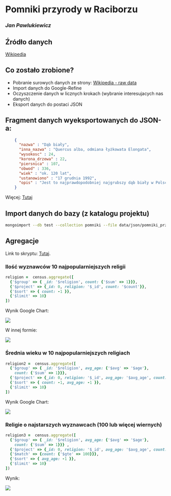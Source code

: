 # Pomniki przyrody w Raciborzu

### *Jan Pawlukiewicz*

## Źródło danych
[Wikipedia](http://pl.wikipedia.org/wiki/Pomniki_przyrody_w_Raciborzu)

## Co zostało zrobione?

* Pobranie surowych danych ze strony: [Wikipedia - raw data](http://pl.wikipedia.org/w/index.php?title=Pomniki_przyrody_w_Raciborzu&action=edit&section=1)
* Import danych do Google-Refine
* Oczyszczenie danych w licznych krokach (wybranie interesujacych nas danych)
* Eksport danych do postaci JSON 


## Fragment danych wyeksportowanych do JSON-a:
```json
    {
      "nazwa" : "Dąb biały",
      "inna_nazwa" : "Quercus alba, odmiana łyżkowata Elongata",
      "wysokosc" : 24,
      "korona_drzewa" : 22,
      "piersnica" : 107,
      "obwod" : 336,
      "wiek" : "ok. 120 lat",
      "ustanowiono" : "17 grudnia 1992",
      "opis" : "Jest to najprawdopodobniej najgrubszy dąb biały w Polsce. Znajduje się w dobrym stanie zdrowotnym. Objęto go ochroną w celach naukowo-dydaktycznych, ze względu na atrakcyjny pokrój drzewa oraz budowę morfologiczną liści i kory drzewa, a także ze względu na pokaźne rozmiary. Jest to również egzotyczny gatunek pochodzący z Ameryki Północnej, rzadko spotykany w Polsce."
    }
```
Więcej: [Tutaj](/data/json/pomniki_przyrody_w_raciborzu.json)


## Import danych do bazy (z katalogu projektu)
```bash
mongoimport --db test --collection pomniki --file data/json/pomniki_przyrody_w_raciborzu.json
```

## Agregacje

Link to skryptu: [Tutaj](/scripts/ruby/jpawlukiewicz.rb).

### Ilość wyznawców 10 najpopularniejszych religii

```ruby
religion =  census.aggregate([ 
  {'$group' => { _id: '$religion', count: {'$sum' => 1}}},
  {'$project' => {_id: 0, religion: '$_id', count: '$count'}},
  {'$sort' => { count: -1 }},
  {'$limit' => 10}
])
```

Wynik Google Chart:

![](https://raw.github.com/joshuaBE/data-refine/master/images/jpawlukiewicz/chart1.png)


W innej formie:

![](https://raw.github.com/joshuaBE/data-refine/master/images/jpawlukiewicz/chart2.png)


### Średnia wieku w 10 najpopularniejszych religiach

```ruby
religion2 =  census.aggregate([ 
  {'$group' => { _id: '$religion', avg_age: {'$avg' => '$age'}, 
    count: {'$sum' => 1}}},
  {'$project' => {_id: 0, religion: '$_id', avg_age: '$avg_age', count: '$count'}},
  {'$sort' => { count: -1, avg_age: -1 }},
  {'$limit' => 10}
])
```

Wynik Google Chart:

![](https://raw.github.com/joshuaBE/data-refine/master/images/jpawlukiewicz/chart3.png)


### Religie o najstarszych wyznawcach (100 lub więcej wiernych)

```ruby
religion3 =  census.aggregate([ 
  {'$group' => { _id: '$religion', avg_age: {'$avg' => '$age'}, 
    count: {'$sum' => 1}}} ,
  {'$project' => {_id: 0, religion: '$_id', avg_age: '$avg_age', count: '$count'}},
  {'$match' => {count: {'$gte' => 100}}},
  {'$sort' => { avg_age: -1 }},
  {'$limit' => 10}
])
```

Wynik:

![](https://raw.github.com/joshuaBE/data-refine/master/images/jpawlukiewicz/chart4.png)

